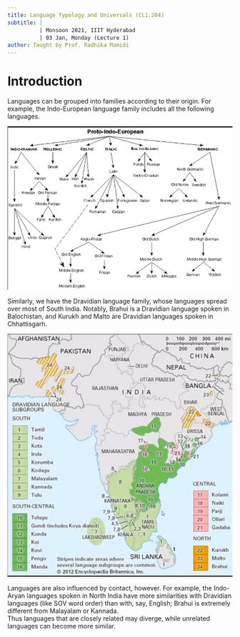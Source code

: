 ```yaml
---
title: Language Typology and Universals (CL1.204)
subtitle: |
          | Monsoon 2021, IIIT Hyderabad
          | 03 Jan, Monday (Lecture 1)
author: Taught by Prof. Radhika Mamidi
---
```


# Introduction
Languages can be grouped into families according to their origin. For example, the Indo-European language family includes all the following languages.

![The Indo-European Language Family Tree](ind-eur.png)

Similarly, we have the Dravidian language family, whose languages spread over most of South India. Notably, Brahui is a Dravidian language spoken in Balochistan, and Kurukh and Malto are Dravidian languages spoken in Chhattisgarh.  

![The Dravidian Language Family](drav.png)

Languages are also influenced by contact, however. For example, the Indo-Aryan languages spoken in North India have more similarities with Dravidian languages (like SOV word order) than with, say, English; Brahui is extremely different from Malayalam or Kannada.  
Thus languages that are closely related may diverge, while unrelated languages can become more similar.
